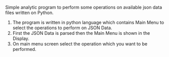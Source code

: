 
Simple analytic program to perform some operations on available json data files written on Python.

1. The program is written in python language which contains Main Menu to select the operations to perform on JSON Data.
2. First the JSON Data is parsed then the Main Menu is shown in the Display.
3. On main menu screen select the operation which you want to be performed.
